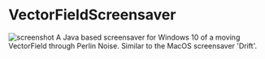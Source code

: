 # VectorFieldScreensaver
![screenshot](https://github.com/e-newton/VectorFieldScreensaver/raw/master/vector_saver%20(2).png)
A Java based screensaver for Windows 10 of a moving VectorField through Perlin Noise. Similar to the MacOS screensaver 'Drift'.
